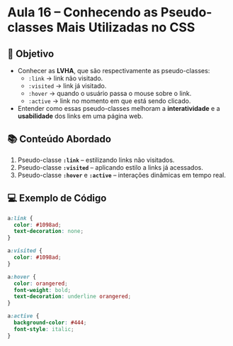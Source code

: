 # Aula 16 – Conhecendo as Pseudo-classes Mais Utilizadas no CSS

## 🎯 Objetivo

- Conhecer as **LVHA**, que são respectivamente as pseudo-classes:
  - `:link` → link não visitado.
  - `:visited` → link já visitado.
  - `:hover` → quando o usuário passa o mouse sobre o link.
  - `:active` → link no momento em que está sendo clicado.
- Entender como essas pseudo-classes melhoram a **interatividade** e a **usabilidade** dos links em uma página web.

## 📚 Conteúdo Abordado

1. Pseudo-classe **`:link`** – estilizando links não visitados.
2. Pseudo-classe **`:visited`** – aplicando estilo a links já acessados.
3. Pseudo-classe **`:hover`** e **`:active`** – interações dinâmicas em tempo real.

## 💻 Exemplo de Código

```css
a:link {
  color: #1098ad;
  text-decoration: none;
}

a:visited {
  color: #1098ad;
}

a:hover {
  color: orangered;
  font-weight: bold;
  text-decoration: underline orangered;
}

a:active {
  background-color: #444;
  font-style: italic;
}
```
